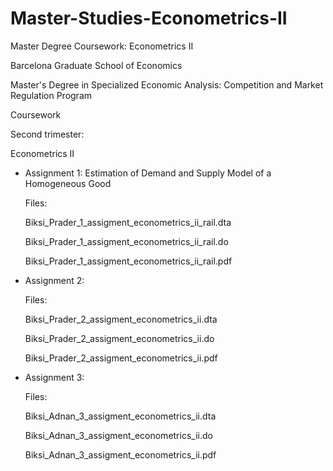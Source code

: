 # Master-Studies-Econometrics-II
Master Degree Coursework: Econometrics II

Barcelona Graduate School of Economics

Master's Degree in Specialized Economic Analysis: Competition and Market Regulation Program

Coursework

Second trimester:

Econometrics II



- Assignment 1: Estimation of Demand and Supply Model of a Homogeneous Good
  
  Files: 
  
  Biksi_Prader_1_assigment_econometrics_ii_rail.dta
  
  Biksi_Prader_1_assigment_econometrics_ii_rail.do
  
  Biksi_Prader_1_assigment_econometrics_ii_rail.pdf
  
  

- Assignment 2: 

  Files: 

  Biksi_Prader_2_assigment_econometrics_ii.dta
  
  Biksi_Prader_2_assigment_econometrics_ii.do
  
  Biksi_Prader_2_assigment_econometrics_ii.pdf
  
  

- Assignment 3: 

  Files: 

  Biksi_Adnan_3_assigment_econometrics_ii.dta
  
  Biksi_Adnan_3_assigment_econometrics_ii.do
  
  Biksi_Adnan_3_assigment_econometrics_ii.pdf
  
  
  
 

  

